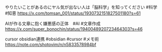
やりたいことがあるのにヤル気が出ない人は「脳科学」を知ってください #科学 #知恵
https://x.com/tomsan_001/status/1930732151827501180?s=61

AIが作る文章に抱く嫌悪感の正体　#AI #文章作成
https://x.com/super_bonochin/status/1940048920723464303?s=46

cursor obsidian連携 #obsidian #cursor #メモ術
https://note.com/shotovim/n/n5833578984bf



